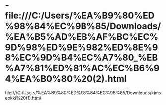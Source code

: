 # -file:///C:/Users/%EA%B9%80%ED%98%84%EC%9B%85/Downloads/%EA%B5%AD%EB%AF%BC%EC%9D%98%ED%9E%982%ED%8E%98%EC%9D%B4%EC%A7%80_%EB%A7%81%ED%81%AC%EC%B6%94%EA%B0%80%20(2).html
file:///C:/Users/%EA%B9%80%ED%98%84%EC%9B%85/Downloads/kimseokki%20(1).html
